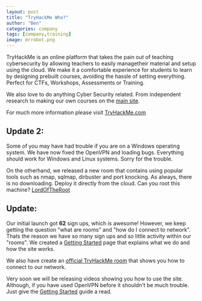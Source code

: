 ```yaml
---
layout: post
title: "TryHackMe Who?"
author: "Ben"
categories: company
tags: [company,training]
image: mrrobot.png
---
```


TryHackMe is an online platform that takes the pain out of teaching cybersecurity
by allowing teachers to easily managetheir material and setup using the cloud.
We make it a comfortable experience for students to learn by designing prebuilt
courses, avoiding the hassle of setting everything. Perfect for CTFs, Workshops,
Assessments or Training.

We also love to do anything Cyber Security related. From independent research to
making our own courses on the [main site](https://tryhackme.com/).

For much more information please visit [TryHackMe.com](https://tryhackme.com/)

## Update 2:

Some of you may have had trouble if you are on a Windows operating system. We have
now fixed the OpenVPN and loading bugs. Everything should work for Windows and Linux
systems. Sorry for the trouble.

On the otherhand, we released a new room that contains using popular tools such as nmap,
 sqlmap, dirbuster and port knocking. As always, there is no downloading. Deploy it directly
 from the cloud. Can you root this machine? [LordOfTheRoot](https://tryhackme.com/room/lordoftheroot)


## Update:

Our initial launch got **62** sign ups, which is awesome! However, we keep getting the
question "what are rooms" and "how do I connect to network". Thats the reason we have
so many sign ups and so little activity within our "rooms". We created a
[Getting Started](https://tryhackme.com/getting-started) page that explains what
 we do and how the site works.

We also have create an [official TryHackMe room](https://tryhackme.com/room/tryhackme)
that shows you how to connect to our network.

Very soon we will be releasing videos showing you how to use the site. Although, if you
have used OpenVPN before it shouldn't be much trouble. Just give the
[Getting Started](https://tryhackme.com/getting-started) guide a read.
